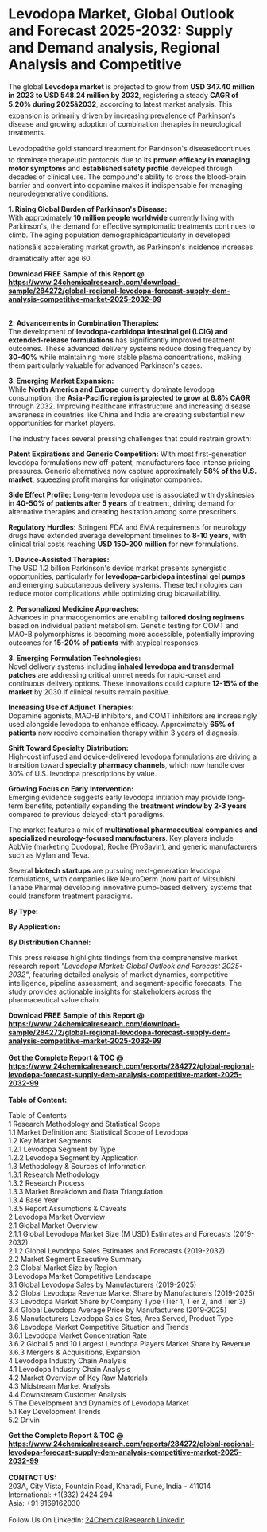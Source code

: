 <h1>Levodopa Market, Global Outlook and Forecast 2025-2032: Supply and Demand analysis, Regional Analysis and Competitive</h1><p>The global <strong>Levodopa market</strong> is projected to grow from <strong>USD 347.40 million in 2023 to USD 548.24 million by 2032</strong>, registering a steady <strong>CAGR of 5.20% during 2025â2032</strong>, according to latest market analysis. This expansion is primarily driven by increasing prevalence of Parkinson's disease and growing adoption of combination therapies in neurological treatments.</p><p>Levodopaâthe gold standard treatment for Parkinson's diseaseâcontinues to dominate therapeutic protocols due to its <strong>proven efficacy in managing motor symptoms</strong> and <strong>established safety profile</strong> developed through decades of clinical use. The compound's ability to cross the blood-brain barrier and convert into dopamine makes it indispensable for managing neurodegenerative conditions.</p><p><strong>1. Rising Global Burden of Parkinson's Disease:</strong><br>
With approximately <strong>10 million people worldwide</strong> currently living with Parkinson's, the demand for effective symptomatic treatments continues to climb. The aging population demographicâparticularly in developed nationsâis accelerating market growth, as Parkinson's incidence increases dramatically after age 60.</p><div><b>Download FREE Sample of this Report @ 
            <a href="https://www.24chemicalresearch.com/download-sample/284272/global-regional-levodopa-forecast-supply-dem-analysis-competitive-market-2025-2032-99">
            https://www.24chemicalresearch.com/download-sample/284272/global-regional-levodopa-forecast-supply-dem-analysis-competitive-market-2025-2032-99</a></b></div><br><p><strong>2. Advancements in Combination Therapies:</strong><br>
The development of <strong>levodopa-carbidopa intestinal gel (LCIG) and extended-release formulations</strong> has significantly improved treatment outcomes. These advanced delivery systems reduce dosing frequency by <strong>30-40%</strong> while maintaining more stable plasma concentrations, making them particularly valuable for advanced Parkinson's cases.</p><p><strong>3. Emerging Market Expansion:</strong><br>
While <strong>North America and Europe</strong> currently dominate levodopa consumption, the <strong>Asia-Pacific region is projected to grow at 6.8% CAGR</strong> through 2032. Improving healthcare infrastructure and increasing disease awareness in countries like China and India are creating substantial new opportunities for market players.</p><p>The industry faces several pressing challenges that could restrain growth:</p><p><strong>Patent Expirations and Generic Competition:</strong> With most first-generation levodopa formulations now off-patent, manufacturers face intense pricing pressures. Generic alternatives now capture approximately <strong>58% of the U.S. market</strong>, squeezing profit margins for originator companies.</p><p><strong>Side Effect Profile:</strong> Long-term levodopa use is associated with dyskinesias in <strong>40-50% of patients after 5 years</strong> of treatment, driving demand for alternative therapies and creating hesitation among some prescribers.</p><p><strong>Regulatory Hurdles:</strong> Stringent FDA and EMA requirements for neurology drugs have extended average development timelines to <strong>8-10 years</strong>, with clinical trial costs reaching <strong>USD 150-200 million</strong> for new formulations.</p><p><strong>1. Device-Assisted Therapies:</strong><br>
The USD 1.2 billion Parkinson's device market presents synergistic opportunities, particularly for <strong>levodopa-carbidopa intestinal gel pumps</strong> and emerging subcutaneous delivery systems. These technologies can reduce motor complications while optimizing drug bioavailability.</p><p><strong>2. Personalized Medicine Approaches:</strong><br>
Advances in pharmacogenomics are enabling <strong>tailored dosing regimens</strong> based on individual patient metabolism. Genetic testing for COMT and MAO-B polymorphisms is becoming more accessible, potentially improving outcomes for <strong>15-20% of patients</strong> with atypical responses.</p><p><strong>3. Emerging Formulation Technologies:</strong><br>
Novel delivery systems including <strong>inhaled levodopa and transdermal patches</strong> are addressing critical unmet needs for rapid-onset and continuous delivery options. These innovations could capture <strong>12-15% of the market</strong> by 2030 if clinical results remain positive.</p><p><strong>Increasing Use of Adjunct Therapies:</strong><br>
    Dopamine agonists, MAO-B inhibitors, and COMT inhibitors are increasingly used alongside levodopa to enhance efficacy. Approximately <strong>65% of patients</strong> now receive combination therapy within 3 years of diagnosis.</p><p><strong>Shift Toward Specialty Distribution:</strong><br>
    High-cost infused and device-delivered levodopa formulations are driving a transition toward <strong>specialty pharmacy channels</strong>, which now handle over 30% of U.S. levodopa prescriptions by value.</p><p><strong>Growing Focus on Early Intervention:</strong><br>
    Emerging evidence suggests early levodopa initiation may provide long-term benefits, potentially expanding the <strong>treatment window by 2-3 years</strong> compared to previous delayed-start paradigms.</p><p>The market features a mix of <strong>multinational pharmaceutical companies and specialized neurology-focused manufacturers</strong>. Key players include AbbVie (marketing Duodopa), Roche (ProSavin), and generic manufacturers such as Mylan and Teva.</p><p>Several <strong>biotech startups</strong> are pursuing next-generation levodopa formulations, with companies like NeuroDerm (now part of Mitsubishi Tanabe Pharma) developing innovative pump-based delivery systems that could transform treatment paradigms.</p><p><strong>By Type:</strong></p><p><strong>By Application:</strong></p><p><strong>By Distribution Channel:</strong></p><p>This press release highlights findings from the comprehensive market research report <em>"Levodopa Market: Global Outlook and Forecast 2025-2032"</em>, featuring detailed analysis of market dynamics, competitive intelligence, pipeline assessment, and segment-specific forecasts. The study provides actionable insights for stakeholders across the pharmaceutical value chain.</p><div><b>Download FREE Sample of this Report @ 
            <a href="https://www.24chemicalresearch.com/download-sample/284272/global-regional-levodopa-forecast-supply-dem-analysis-competitive-market-2025-2032-99">
            https://www.24chemicalresearch.com/download-sample/284272/global-regional-levodopa-forecast-supply-dem-analysis-competitive-market-2025-2032-99</a></b></div><br><div><b>Get the Complete Report & TOC @ 
            <a href="https://www.24chemicalresearch.com/reports/284272/global-regional-levodopa-forecast-supply-dem-analysis-competitive-market-2025-2032-99">
            https://www.24chemicalresearch.com/reports/284272/global-regional-levodopa-forecast-supply-dem-analysis-competitive-market-2025-2032-99</a></b></div><br>
            <b>Table of Content:</b><p>Table of Contents<br />
1 Research Methodology and Statistical Scope<br />
1.1 Market Definition and Statistical Scope of Levodopa<br />
1.2 Key Market Segments<br />
1.2.1 Levodopa Segment by Type<br />
1.2.2 Levodopa Segment by Application<br />
1.3 Methodology & Sources of Information<br />
1.3.1 Research Methodology<br />
1.3.2 Research Process<br />
1.3.3 Market Breakdown and Data Triangulation<br />
1.3.4 Base Year<br />
1.3.5 Report Assumptions & Caveats<br />
2 Levodopa Market Overview<br />
2.1 Global Market Overview<br />
2.1.1 Global Levodopa Market Size (M USD) Estimates and Forecasts (2019-2032)<br />
2.1.2 Global Levodopa Sales Estimates and Forecasts (2019-2032)<br />
2.2 Market Segment Executive Summary<br />
2.3 Global Market Size by Region<br />
3 Levodopa Market Competitive Landscape<br />
3.1 Global Levodopa Sales by Manufacturers (2019-2025)<br />
3.2 Global Levodopa Revenue Market Share by Manufacturers (2019-2025)<br />
3.3 Levodopa Market Share by Company Type (Tier 1, Tier 2, and Tier 3)<br />
3.4 Global Levodopa Average Price by Manufacturers (2019-2025)<br />
3.5 Manufacturers Levodopa Sales Sites, Area Served, Product Type<br />
3.6 Levodopa Market Competitive Situation and Trends<br />
3.6.1 Levodopa Market Concentration Rate<br />
3.6.2 Global 5 and 10 Largest Levodopa Players Market Share by Revenue<br />
3.6.3 Mergers & Acquisitions, Expansion<br />
4 Levodopa Industry Chain Analysis<br />
4.1 Levodopa Industry Chain Analysis<br />
4.2 Market Overview of Key Raw Materials<br />
4.3 Midstream Market Analysis<br />
4.4 Downstream Customer Analysis<br />
5 The Development and Dynamics of Levodopa Market <br />
5.1 Key Development Trends<br />
5.2 Drivin</p><div><b>Get the Complete Report & TOC @ 
            <a href="https://www.24chemicalresearch.com/reports/284272/global-regional-levodopa-forecast-supply-dem-analysis-competitive-market-2025-2032-99">
            https://www.24chemicalresearch.com/reports/284272/global-regional-levodopa-forecast-supply-dem-analysis-competitive-market-2025-2032-99</a></b></div><br><b>CONTACT US:</b><br>
            203A, City Vista, Fountain Road, Kharadi, Pune, India - 411014<br>
            International: +1(332) 2424 294<br>
            Asia: +91 9169162030 <br><br>
            Follow Us On LinkedIn: <a href="https://www.linkedin.com/company/24chemicalresearch/">24ChemicalResearch LinkedIn</a>